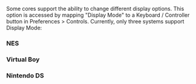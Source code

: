 Some cores support the ability to change different display options.  This option is accessed by mapping "Display Mode" to a Keyboard / Controller button in Preferences > Controls.
Currently, only three systems support Display Mode:

### NES

### Virtual Boy
### Nintendo DS